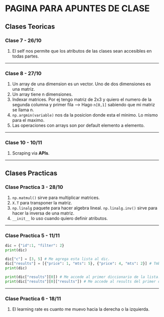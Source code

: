 # PAGINA PARA APUNTES DE CLASE

## Clases Teoricas

### Clase 7 - 26/10
1. El self nos permite que los atributos de las clases sean accesibles en todas partes.
---
### Clase 8 - 27/10
1. Un array de una dimension es un vector. Uno de dos dimensiones es una matriz.
2. Un array tiene n dimensiones.
3. Indexar matrices. Por ej tengo matriz de 2x3 y quiero el numero de la segunda columna y primer fila --> Hago `n[0,1]` sabiendo que mi matriz se llama n.
4. `np.argmin(variable)` nos da la posicion donde esta el minimo. Lo mismo para el maximo.
5. Las operaciones con arrays son por default elemento a elemento.
---
### Clase 10 - 10/11
1. Scraping via **APIs**.
---


## Clases Practicas

### Clase Practica 3 - 28/10
1. `np.matmul()` sirve para multiplicar matrices.
2. `X.T` para transponer la matriz.
3. `np.linalg` paquete para hacer algebra lineal. `np.linalg.inv()` sirve para hacer la inversa de una matriz.
4. `__init__` lo uso cuando quiero definir atributos.
---
### Clase Practica 5 - 11/11
```python
dic = {"id":1, "filter": 2}
print(dic)

dic["c"] = [3, 5] # Me agrega esta lista al dic.
dic["results"] = [{"price": 1, "mts": 5}, {"price": 4, "mts": 2}] # Tmb puedo agregar otro diccionario. ESTO ES UNA LISTA.
print(dic)

print(dic["results"][0]) # Me accede al primer diccionario de la lista.
print(dic["results"][0]["results"]) # Me accede al results del primer diccionario de la lista.
```
---
### Clase Practica 6 - 18/11
1. El learning rate es cuanto me muevo hacia la derecha o la izquierda.